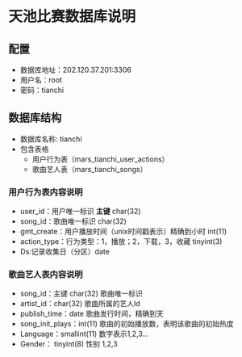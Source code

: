 # 天池比赛数据库说明

## 配置

- 数据库地址：202.120.37.201:3306
- 用户名：root
- 密码：tianchi

## 数据库结构

- 数据库名称: tianchi
- 包含表格
    + 用户行为表（mars\_tianchi\_user_actions）
    + 歌曲艺人表（mars\_tianchi_songs）

### 用户行为表内容说明

- user_id：用户唯一标识 **主键** char(32) 
- song_id：歌曲唯一标识 char(32)
- gmt_create：用户播放时间（unix时间戳表示）精确到小时 int(11)
- action_type：行为类型：1，播放；2，下载，3，收藏 tinyint(3)
- Ds:记录收集日（分区）date

### 歌曲艺人表内容说明

- song_id：主键 char(32) 歌曲唯一标识
- artist_id：char(32) 歌曲所属的艺人Id
- publish_time：date 歌曲发行时间，精确到天
- song_init_plays：int(11) 歌曲的初始播放数，表明该歌曲的初始热度
- Language：smallint(11) 数字表示1,2,3…
- Gender： tinyint(8) 性别 1,2,3
